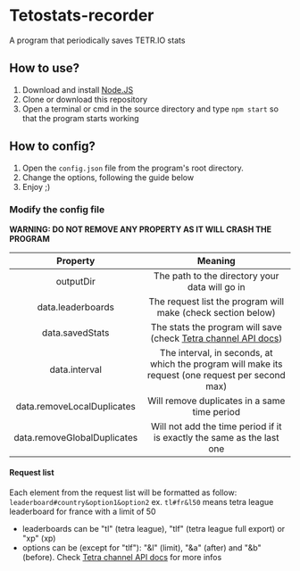 # Tetostats-recorder

A program that periodically saves TETR.IO stats

## How to use?

1. Download and install [Node.JS](https://nodejs.org)
2. Clone or download this repository
3. Open a terminal or cmd in the source directory and type `npm start` so that the program starts working

## How to config?
1. Open the ``config.json`` file from the program's root directory.
2. Change the options, following the guide below
3. Enjoy ;)

### Modify the config file
**WARNING: DO NOT REMOVE ANY PROPERTY AS IT WILL CRASH THE PROGRAM**

|Property|Meaning|
|:-:|:-:|
|outputDir|The path to the directory your data will go in |
|data.leaderboards|The request list the program will make (check section below)|
|data.savedStats|The stats the program will save (check [Tetra channel API docs](https://tetr.io/about/api/))|
|data.interval|The interval, in seconds, at which the program will make its request (one request per second max)|
|data.removeLocalDuplicates|Will remove duplicates in a same time period|
|data.removeGlobalDuplicates|Will not add the time period if it is exactly the same as the last one|

#### Request list
Each element from the request list will be formatted as follow:
``leaderboard#country&option1&option2``
ex. ``tl#fr&l50`` means tetra league leaderboard for france with a limit of 50

* leaderboards can be "tl" (tetra league), "tlf" (tetra league full export) or "xp" (xp)
* options can be (except for "tlf"): "&l" (limit), "&a" (after) and "&b" (before). Check [Tetra channel API docs](https://tetr.io/about/api/) for more infos
